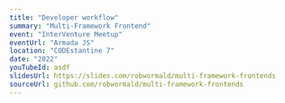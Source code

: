 ```yaml
---
title: "Developer workflow"
summary: "Multi-Framework Frontend"
event: "InterVenture Meetup"
eventUrl: "Armada JS"
location: "CODEstantine 7"
date: "2022"
youTubeId: asdf
slidesUrl: https://slides.com/robwormald/multi-framework-frontends
sourceUrl: github.com/robwormald/multi-framework-frontends
---
```

